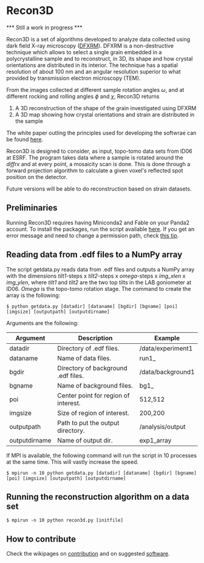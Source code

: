 # Recon3D

*** Still a work in progress ***

Recon3D is a set of algorithms developed to analyze data collected using dark field X-ray microscopy ([DFXRM](https://www.nature.com/articles/ncomms7098)). DFXRM is a non-destructive technique which allows to select a single grain embedded in a polycrystalline sample and to reconstruct, in 3D, its shape and how crystal orientations are distributed in its interior. The technique has a spatial resolution of about 100 nm and an angular resolution superior to what provided by transmission electron microscopy (TEM). 

From the images collected at different sample rotation angles $\omega$, and at different rocking and rolling angles $\phi$ and $\chi$, Recon3D returns 
1. A 3D reconstruction of the shape of the grain investigated using DFXRM
2. A 3D map showing how crystal orientations and strain are distributed in the sample

The white paper outling the principles used for developing the softwrae can be found [here](https://github.com/acjak/Recon3D/raw/master/dfxm.pdf).

Recon3D is designed to consider, as input, topo-tomo data sets from ID06 at ESRF. The program takes data where a sample is rotated around the *diffrx* and at every point, a mosaicity scan is done. This is done through a forward projection algorithm to calculate a given voxel's reflected spot position on the detector.

Future versions will be able to do reconstruction based on strain datasets.

## Preliminaries

Running Recon3D requires having Miniconda2 and Fable on your Panda2 account. To install the packages, run the script available [here](https://github.com/acjak/fable-install). If you get an error message and need to change a permission path, check [this tip](http://stackoverflow.com/questions/35246386/conda-command-not-found).

## Reading data from .edf files to a NumPy array

The script getdata.py reads data from .edf files and outputs a NumPy array with the dimensions *tilt1*-steps x *tilt2*-steps x *omega*-steps x *img_xlen* x *img_ylen*, where *tilt1* and *tilt2* are the two top tilts in the LAB goniometer at ID06. *Omega* is the topo-tomo rotation stage. The command to create the array is the following:

```
$ python getdata.py [datadir] [dataname] [bgdir] [bgname] [poi] [imgsize] [outputpath] [outputdirname]
```

Arguments are the following:

| Argument | Description | Example |
| ------------- | ----------- | ----------- |
| datadir      | Directory of .edf files. | /data/experiment1 |
| dataname     | Name of data files. | run1_ |
| bgdir     | Directory of background .edf files. | /data/background1 |
| bgname     | Name of background files. | bg1_ |
| poi     | Center point for region of interest. | 512,512 |
| imgsize     | Size of region of interest. | 200,200 |
| outputpath     | Path to put the output directory. | /analysis/output |
| outputdirname     | Name of output dir. | exp1_array |

If MPI is available, the following command will run the script in 10 processes at the same time. This will vastly increase the speed.

```
$ mpirun -n 10 python getdata.py [datadir] [dataname] [bgdir] [bgname] [poi] [imgsize] [outputpath] [outputdirname]
```

## Running the reconstruction algorithm on a data set

```
$ mpirun -n 10 python recon3d.py [initfile]
```

## How to contribute

Check the wikipages on [contribution](https://github.com/albusdemens/Recon3D/wiki/How-to-contribute) and on suggested [software](https://github.com/albusdemens/Recon3D/wiki/Suggested-software-tools). 
